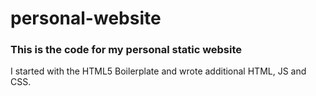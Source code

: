 # personal-website
### This is the code for my personal static website
I started with the HTML5 Boilerplate and wrote additional HTML, JS and CSS.

